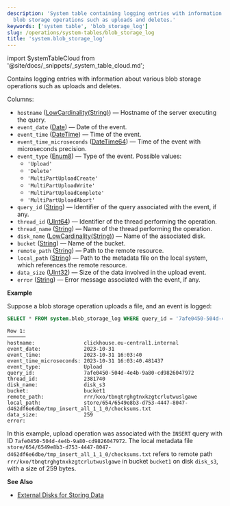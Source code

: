 ```yaml
---
description: 'System table containing logging entries with information about various
  blob storage operations such as uploads and deletes.'
keywords: ['system table', 'blob_storage_log']
slug: /operations/system-tables/blob_storage_log
title: 'system.blob_storage_log'
---
```


import SystemTableCloud from '@site/docs/_snippets/_system_table_cloud.md';

<SystemTableCloud/>

Contains logging entries with information about various blob storage operations such as uploads and deletes.

Columns:

- `hostname` ([LowCardinality(String)](../../sql-reference/data-types/string.md)) — Hostname of the server executing the query.
- `event_date` ([Date](../../sql-reference/data-types/date.md)) — Date of the event.
- `event_time` ([DateTime](../../sql-reference/data-types/datetime.md)) — Time of the event.
- `event_time_microseconds` ([DateTime64](../../sql-reference/data-types/datetime64.md)) — Time of the event with microseconds precision.
- `event_type` ([Enum8](../../sql-reference/data-types/enum.md)) — Type of the event. Possible values:
  - `'Upload'`
  - `'Delete'`
  - `'MultiPartUploadCreate'`
  - `'MultiPartUploadWrite'`
  - `'MultiPartUploadComplete'`
  - `'MultiPartUploadAbort'`
- `query_id` ([String](../../sql-reference/data-types/string.md)) — Identifier of the query associated with the event, if any.
- `thread_id` ([UInt64](/sql-reference/data-types/int-uint#integer-ranges)) — Identifier of the thread performing the operation.
- `thread_name` ([String](../../sql-reference/data-types/string.md)) — Name of the thread performing the operation.
- `disk_name` ([LowCardinality(String)](../../sql-reference/data-types/lowcardinality.md)) — Name of the associated disk.
- `bucket` ([String](../../sql-reference/data-types/string.md)) — Name of the bucket.
- `remote_path` ([String](../../sql-reference/data-types/string.md)) — Path to the remote resource.
- `local_path` ([String](../../sql-reference/data-types/string.md)) — Path to the metadata file on the local system, which references the remote resource.
- `data_size` ([UInt32](/sql-reference/data-types/int-uint#integer-ranges)) — Size of the data involved in the upload event.
- `error` ([String](../../sql-reference/data-types/string.md)) — Error message associated with the event, if any.

**Example**

Suppose a blob storage operation uploads a file, and an event is logged:

```sql
SELECT * FROM system.blob_storage_log WHERE query_id = '7afe0450-504d-4e4b-9a80-cd9826047972' ORDER BY event_date, event_time_microseconds \G
```

```text
Row 1:
──────
hostname:                clickhouse.eu-central1.internal
event_date:              2023-10-31
event_time:              2023-10-31 16:03:40
event_time_microseconds: 2023-10-31 16:03:40.481437
event_type:              Upload
query_id:                7afe0450-504d-4e4b-9a80-cd9826047972
thread_id:               2381740
disk_name:               disk_s3
bucket:                  bucket1
remote_path:             rrr/kxo/tbnqtrghgtnxkzgtcrlutwuslgawe
local_path:              store/654/6549e8b3-d753-4447-8047-d462df6e6dbe/tmp_insert_all_1_1_0/checksums.txt
data_size:               259
error:
```

In this example, upload operation was associated with the `INSERT` query with ID `7afe0450-504d-4e4b-9a80-cd9826047972`. The local metadata file `store/654/6549e8b3-d753-4447-8047-d462df6e6dbe/tmp_insert_all_1_1_0/checksums.txt` refers to remote path `rrr/kxo/tbnqtrghgtnxkzgtcrlutwuslgawe` in bucket `bucket1` on disk `disk_s3`, with a size of 259 bytes.

**See Also**

- [External Disks for Storing Data](../../operations/storing-data.md)
